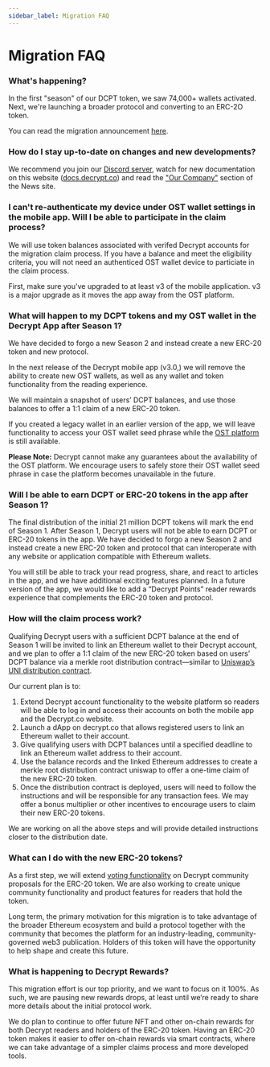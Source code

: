```yaml
---
sidebar_label: Migration FAQ
---
```


# Migration FAQ

### What's happening?

In the first "season" of our DCPT token, we saw 74,000+ wallets activated. Next, we're launching a broader protocol and converting to an ERC-2O token.

You can read the migration announcement [here](https://decrypt.co/75352/decrypt-reader-token-what-comes-next).

### How do I stay up-to-date on changes and new developments?

We recommend you join our [Discord server](https://decrypt.co/discord-invite), watch for new documentation on this website ([docs.decrypt.co](https://docs.decrypt.co)) and read the ["Our Company"](https://decrypt.co/news/decrypt) section of the News site.

### I can't re-authenticate my device under OST wallet settings in the mobile app. Will I be able to participate in the claim process?

We will use token balances associated with verifed Decrypt accounts for the migration claim process. If you have a balance and meet the eligibility criteria, you will not need an authenticed OST wallet device to particiate in the claim process.

First, make sure you've upgraded to at least v3 of the mobile application. v3 is a major upgrade as it moves the app away from the OST platform.

### What will happen to my DCPT tokens and my OST wallet in the Decrypt App after Season 1?

We have decided to forgo a new Season 2 and instead create a new ERC-20 token and new protocol.

In the next release of the Decrypt mobile app (v3.0,) we will remove the ability to create new OST wallets, as well as any wallet and token functionality from the reading experience. 

We will maintain a snapshot of users’ DCPT balances, and use those balances to offer a 1:1 claim of a new ERC-20 token.

If you created a legacy wallet in an earlier version of the app, we will leave functionality to access your OST wallet seed phrase while the [OST platform](https://platform.ost.com) is still available. 

**Please Note:** Decrypt cannot make any guarantees about the availability of the OST platform. We encourage users to safely store their OST wallet seed phrase in case the platform becomes unavailable in the future. 

### Will I be able to earn DCPT or ERC-20 tokens in the app after Season 1?

The final distribution of the initial 21 million DCPT tokens will mark the end of Season 1. After Season 1, Decrypt users will not be able to earn DCPT or ERC-20 tokens in the app. We have decided to forgo a new Season 2 and instead create a new ERC-20 token and protocol that can interoperate with any website or application compatible with Ethereum wallets.

You will still be able to track your read progress, share, and react to articles in the app, and we have additional exciting features planned. In a future version of the app, we would like to add a “Decrypt Points” reader rewards experience that complements the ERC-20 token and protocol.

### How will the claim process work?

Qualifying Decrypt users with a sufficient DCPT balance at the end of Season 1 will be invited to link an Ethereum wallet to their Decrypt account, and we plan to offer a 1:1 claim of the new ERC-20 token based on users’ DCPT balance via a merkle root distribution contract—similar to [Uniswap’s UNI distribution contract](https://github.com/Uniswap/merkle-distributor).

Our current plan is to:

1. Extend Decrypt account functionality to the website platform so readers will be able to log in and access their accounts on both the mobile app and the Decrypt.co website. 
2. Launch a dApp on decrypt.co that allows registered users to link an Ethereum wallet to their account. 
3. Give qualifying users with DCPT balances until a specified deadline to link an Ethereum wallet address to their account.
4. Use the balance records and the linked Ethereum addresses to create a merkle root distribution contract uniswap to offer a one-time claim of the new ERC-20 token.
5. Once the distribution contract is deployed, users will need to follow the instructions and will be responsible for any transaction fees. We may offer a bonus multiplier or other incentives to encourage users to claim their new ERC-20 tokens.

We are working on all the above steps and will provide detailed instructions closer to the distribution date.

### What can I do with the new ERC-20 tokens?

As a first step, we will extend [voting functionality](https://vote.decrypt.co/) on Decrypt community proposals for the ERC-20 token. We are also working to create unique community functionality and product features for readers that hold the token.

Long term, the primary motivation for this migration is to take advantage of the broader Ethereum ecosystem and build a protocol together with the community that becomes the platform for an industry-leading, community-governed web3 publication. Holders of this token will have the opportunity to help shape and create this future.

### What is happening to Decrypt Rewards?

This migration effort is our top priority, and we want to focus on it 100%. As such, we are pausing new rewards drops, at least until we’re ready to share more details about the initial protocol work.

We do plan to continue to offer future NFT and other on-chain rewards for both Decrypt readers and holders of the ERC-20 token. Having an ERC-20 token makes it easier to offer on-chain rewards via smart contracts, where we can take advantage of a simpler claims process and more developed tools.



